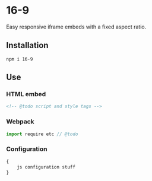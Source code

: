 # 16-9

Easy responsive iframe embeds with a fixed aspect ratio.

## Installation

```shell
npm i 16-9
```

## Use

### HTML embed

```html
<!-- @todo script and style tags -->
```

### Webpack

```js
import require etc // @todo
```

### Configuration

```js
{
    js configuration stuff
}
```
